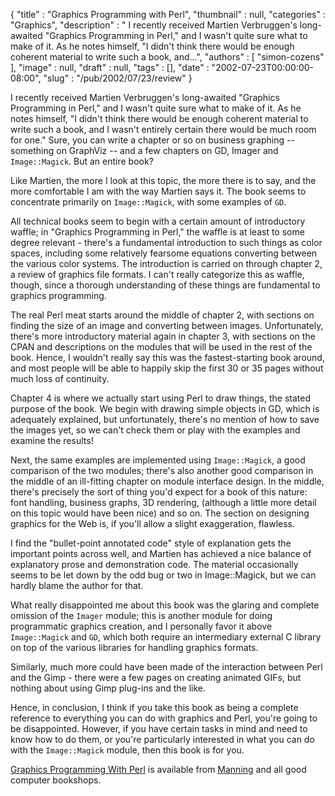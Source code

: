 {
   "title" : "Graphics Programming with Perl",
   "thumbnail" : null,
   "categories" : "Graphics",
   "description" : " I recently received Martien Verbruggen's long-awaited \"Graphics Programming in Perl,\" and I wasn't quite sure what to make of it. As he notes himself, \"I didn't think there would be enough coherent material to write such a book, and...",
   "authors" : [
      "simon-cozens"
   ],
   "image" : null,
   "draft" : null,
   "tags" : [],
   "date" : "2002-07-23T00:00:00-08:00",
   "slug" : "/pub/2002/07/23/review"
}





I recently received Martien Verbruggen's long-awaited "Graphics
Programming in Perl," and I wasn't quite sure what to make of it. As he
notes himself, "I didn't think there would be enough coherent material
to write such a book, and I wasn't entirely certain there would be much
room for one." Sure, you can write a chapter or so on business graphing
-- something on GraphViz -- and a few chapters on GD, Imager and
`Image::Magick`. But an entire book?

Like Martien, the more I look at this topic, the more there is to say,
and the more comfortable I am with the way Martien says it. The book
seems to concentrate primarily on `Image::Magick`, with some examples of
`GD`.

All technical books seem to begin with a certain amount of introductory
waffle; in "Graphics Programming in Perl," the waffle is at least to
some degree relevant - there's a fundamental introduction to such things
as color spaces, including some relatively fearsome equations converting
between the various color systems. The introduction is carried on
through chapter 2, a review of graphics file formats. I can't really
categorize this as waffle, though, since a thorough understanding of
these things are fundamental to graphics programming.

The real Perl meat starts around the middle of chapter 2, with sections
on finding the size of an image and converting between images.
Unfortunately, there's more introductory material again in chapter 3,
with sections on the CPAN and descriptions on the modules that will be
used in the rest of the book. Hence, I wouldn't really say this was the
fastest-starting book around, and most people will be able to happily
skip the first 30 or 35 pages without much loss of continuity.

Chapter 4 is where we actually start using Perl to draw things, the
stated purpose of the book. We begin with drawing simple objects in GD,
which is adequately explained, but unfortunately, there's no mention of
how to save the images yet, so we can't check them or play with the
examples and examine the results!

Next, the same examples are implemented using `Image::Magick`, a good
comparison of the two modules; there's also another good comparison in
the middle of an ill-fitting chapter on module interface design. In the
middle, there's precisely the sort of thing you'd expect for a book of
this nature: font handling, business graphs, 3D rendering, (although a
little more detail on this topic would have been nice) and so on. The
section on designing graphics for the Web is, if you'll allow a slight
exaggeration, flawless.

I find the "bullet-point annotated code" style of explanation gets the
important points across well, and Martien has achieved a nice balance of
explanatory prose and demonstration code. The material occasionally
seems to be let down by the odd bug or two in Image::Magick, but we can
hardly blame the author for that.

What really disappointed me about this book was the glaring and complete
omission of the `Imager` module; this is another module for doing
programmatic graphics creation, and I personally favor it above
`Image::Magick` and `GD`, which both require an intermediary external C
library on top of the various libraries for handling graphics formats.

Similarly, much more could have been made of the interaction between
Perl and the Gimp - there were a few pages on creating animated GIFs,
but nothing about using Gimp plug-ins and the like.

Hence, in conclusion, I think if you take this book as being a complete
reference to everything you can do with graphics and Perl, you're going
to be disappointed. However, if you have certain tasks in mind and need
to know how to do them, or you're particularly interested in what you
can do with the `Image::Magick` module, then this book is for you.

[Graphics Programming With
Perl](http://www.manning.com/verbruggen/index.html) is available from
[Manning](http://www.manning.com) and all good computer bookshops.


